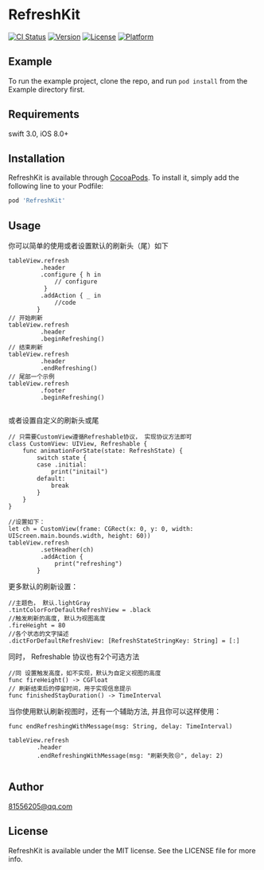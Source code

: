 # RefreshKit

[![CI Status](http://img.shields.io/travis/81556205@qq.com/RefreshKit.svg?style=flat)](https://travis-ci.org/81556205@qq.com/RefreshKit)
[![Version](https://img.shields.io/cocoapods/v/RefreshKit.svg?style=flat)](http://cocoapods.org/pods/RefreshKit)
[![License](https://img.shields.io/cocoapods/l/RefreshKit.svg?style=flat)](http://cocoapods.org/pods/RefreshKit)
[![Platform](https://img.shields.io/cocoapods/p/RefreshKit.svg?style=flat)](http://cocoapods.org/pods/RefreshKit)

## Example

To run the example project, clone the repo, and run `pod install` from the Example directory first.

## Requirements

swift 3.0, iOS 8.0+

## Installation

RefreshKit is available through [CocoaPods](http://cocoapods.org). To install
it, simply add the following line to your Podfile:

```ruby
pod 'RefreshKit'
```

## Usage
你可以简单的使用或者设置默认的刷新头（尾）如下

```
tableView.refresh
         .header
         .configure { h in
             // configure
          }
         .addAction { _ in 
             //code
        }
// 开始刷新
tableView.refresh
         .header
         .beginRefreshing()
// 结束刷新
tableView.refresh
         .header
         .endRefreshing()
// 尾部一个示例
tableView.refresh
         .footer
         .beginRefreshing()
         
```

或者设置自定义的刷新头或尾

```
// 只需要CustomView遵循Refreshable协议， 实现协议方法即可
class CustomView: UIView, Refreshable {
    func animationForState(state: RefreshState) {
        switch state {
        case .initial:
            print("initail")
        default:
            break
        }
    }
}

//设置如下：
let ch = CustomView(frame: CGRect(x: 0, y: 0, width: UIScreen.main.bounds.width, height: 60))
tableView.refresh
         .setHeadher(ch)
         .addAction {
             print("refreshing")
        }
```

更多默认的刷新设置：

```
//主题色， 默认.lightGray
.tintColorForDefaultRefreshView = .black
//触发刷新的高度, 默认为视图高度
.fireHeight = 80
//各个状态的文字描述
.dictForDefaultRefreshView: [RefreshStateStringKey: String] = [:]

```


同时， Refreshable  协议也有2个可选方法

```
//同 设置触发高度，如不实现，默认为自定义视图的高度
func fireHeight() -> CGFloat
// 刷新结束后的停留时间，用于实现信息提示
func finishedStayDuration() -> TimeInterval
```

当你使用默认刷新视图时，还有一个辅助方法, 并且你可以这样使用：

```
func endRefreshingWithMessage(msg: String, delay: TimeInterval)

tableView.refresh
        .header
        .endRefreshingWithMessage(msg: "刷新失败😒", delay: 2)
        

```

## Author

81556205@qq.com

## License

RefreshKit is available under the MIT license. See the LICENSE file for more info.
